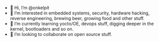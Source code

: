 - 👋 Hi, I’m @onkelpit
- 👀 I’m interested in embedded systems, security, hardware hacking, reverse engineering, brewing beer, growing food and other stuff.
- 🌱 I’m currently learning yocto/OE, devops stuff, digging deeper in the kernel, bootloaders and so on.
- 💞️ I’m looking to collaborate on open source stuff.
